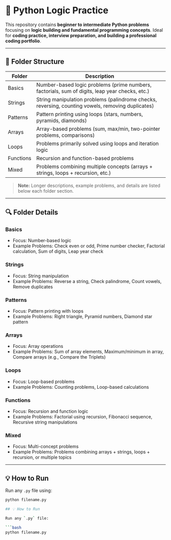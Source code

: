 # 🧠 Python Logic Practice

This repository contains **beginner to intermediate Python problems** focusing on **logic building and fundamental programming concepts**. Ideal for **coding practice, interview preparation, and building a professional coding portfolio**.

---

## 📂 Folder Structure

| Folder    | Description |
|-----------|-------------|
| Basics    | Number-based logic problems (prime numbers, factorials, sum of digits, leap year checks, etc.) |
| Strings   | String manipulation problems (palindrome checks, reversing, counting vowels, removing duplicates) |
| Patterns  | Pattern printing using loops (stars, numbers, pyramids, diamonds) |
| Arrays    | Array-based problems (sum, max/min, two-pointer problems, comparisons) |
| Loops     | Problems primarily solved using loops and iteration logic |
| Functions | Recursion and function-based problems |
| Mixed     | Problems combining multiple concepts (arrays + strings, loops + recursion, etc.) |

> **Note:** Longer descriptions, example problems, and details are listed below each folder section.

---

## 🔍 Folder Details

### **Basics**
- Focus: Number-based logic  
- Example Problems: Check even or odd, Prime number checker, Factorial calculation, Sum of digits, Leap year check  

### **Strings**
- Focus: String manipulation  
- Example Problems: Reverse a string, Check palindrome, Count vowels, Remove duplicates  

### **Patterns**
- Focus: Pattern printing with loops  
- Example Problems: Right triangle, Pyramid numbers, Diamond star pattern  

### **Arrays**
- Focus: Array operations  
- Example Problems: Sum of array elements, Maximum/minimum in array, Compare arrays (e.g., Compare the Triplets)  

### **Loops**
- Focus: Loop-based problems  
- Example Problems: Counting problems, Loop-based calculations  

### **Functions**
- Focus: Recursion and function logic  
- Example Problems: Factorial using recursion, Fibonacci sequence, Recursive string manipulations  

### **Mixed**
- Focus: Multi-concept problems  
- Example Problems: Problems combining arrays + strings, loops + recursion, or multiple topics  

---

## 💡 How to Run

Run any `.py` file using:

```bash
python filename.py

## 💡 How to Run

Run any `.py` file:

```bash
python filename.py

